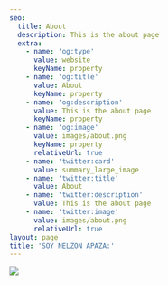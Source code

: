 ```yaml
---
seo:
  title: About
  description: This is the about page
  extra:
    - name: 'og:type'
      value: website
      keyName: property
    - name: 'og:title'
      value: About
      keyName: property
    - name: 'og:description'
      value: This is the about page
      keyName: property
    - name: 'og:image'
      value: images/about.png
      keyName: property
      relativeUrl: true
    - name: 'twitter:card'
      value: summary_large_image
    - name: 'twitter:title'
      value: About
    - name: 'twitter:description'
      value: This is the about page
    - name: 'twitter:image'
      value: images/about.png
      relativeUrl: true
layout: page
title: 'SOY NELZON APAZA:'
---
```

![](/images/photo2.png)

<!--Llegue a este mundo en la década de los 2000 en la bella Ciudad de Puno, soy orgullosamente peruano de corazón.

Desde un inicio, fui un alumno “Chanconcito”, es decir, siempre fui un alumno responsable y aplicado a sus estudios, por temor a las malas consecuencias que toda la sociedad en general te interpone.

Estudié el primer y segundo año de la carrera profesional de Ingeniería Eléctrica. Gracias a la **cuarentena** (covid-19), a mi familia, mis amigos y amigas. Descubrí muchas cosas de mí: habilidades, pasiones, etc. Los cuáles **cambiaron** mi manera de pensar y de vivir. Cerca del año 2020 decidí cambiarme de carrera profesional.

Actualmente **estudio** en la Escuela Profesional de Ciencia de la Computación de la Universidad Nacional de San Agustín de Arequipa.

Aparte de ello, me encuentro trabajando en mi **canal** de YouTube dedicado a jóvenes estudiantes. Mi **propósito** es crear una comunidad donde comparta mis experiencias, las cosas que aprendí, conocimientos que algunos no comparten fácilmente, brindarte información verídica y útil en el tiempo. Y con esto, las personas que observan mis vídeos, no repitan necesariamente los mismos errores que yo cometí y consigan mejores cosas en su vida.

En mis tiempos libres, juego videojuegos, descubro maravillas de mi país viajando a lugares nuevos. Trabajo en mis proyectos personales y en proyectos grupales. Además de ello, me gusta crear, observar y editar vídeos. Realizo ejercicios de relajamiento, escucho podcast, me pongo a cantar y conozco nuevas personas. -->

